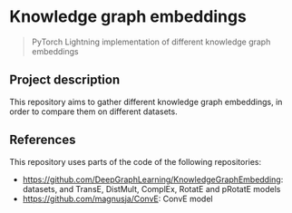 # Knowledge graph embeddings
> PyTorch Lightning implementation of different knowledge graph embeddings

## Project description
This repository aims to gather different knowledge graph embeddings, in order to compare them on different datasets.

## References
This repository uses parts of the code of the following repositories:
- https://github.com/DeepGraphLearning/KnowledgeGraphEmbedding: datasets, and TransE, DistMult, ComplEx, RotatE and pRotatE models
- https://github.com/magnusja/ConvE: ConvE model